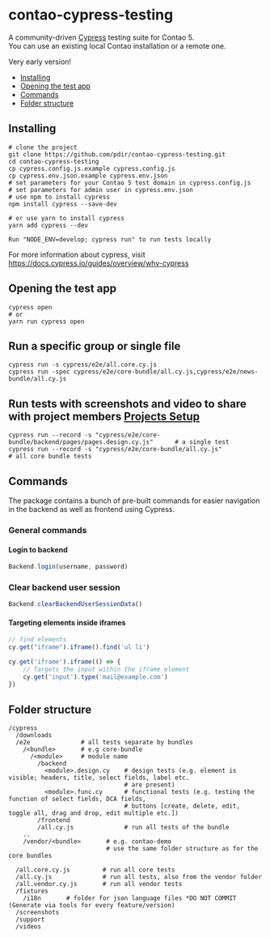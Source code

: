 # contao-cypress-testing

A community-driven [Cypress](https://www.cypress.io/) testing suite for Contao 5.  
You can use an existing local Contao installation or a remote one.

Very early version!

* [Installing](#installing)
* [Opening the test app](#opening-the-test-app)
* [Commands](#commands)
* [Folder structure](#folder-structure)

## Installing

    # clone the project
    git clone https://github.com/pdir/contao-cypress-testing.git 
    cd contao-cypress-testing
    cp cypress.config.js.example cypress.config.js
    cp cypress.env.json.example cypress.env.json
    # set parameters for your Contao 5 test domain in cypress.config.js
    # set parameters for admin user in cypress.env.json
    # use npm to install cypress
    npm install cypress --save-dev

    # or use yarn to install cypress
    yarn add cypress --dev

    Run "NODE_ENV=develop; cypress run" to run tests locally

For more information about cypress, visit https://docs.cypress.io/guides/overview/why-cypress

## Opening the test app

    cypress open
    # or
    yarn run cypress open

## Run a specific group or single file

    cypress run -s cypress/e2e/all.core.cy.js
    cypress run -spec cypress/e2e/core-bundle/all.cy.js,cypress/e2e/news-bundle/all.cy.js

## Run tests with screenshots and video to share with project members [Projects Setup](https://docs.cypress.io/guides/dashboard/projects.html#Setup)

    cypress run --record -s "cypress/e2e/core-bundle/backend/pages/pages.design.cy.js"      # a single test
    cypress run --record -s "cypress/e2e/core-bundle/all.cy.js"                             # all core bundle tests

## Commands

The package contains a bunch of pre-built commands for easier navigation in the backend as well as frontend using Cypress.

### General commands

#### Login to backend
```js
Backend.login(username, password)
```

### Clear backend user session
```js
Backend.clearBackendUserSessionData()
```

#### Targeting elements inside iframes 
```js
// find elements
cy.get("iframe").iframe().find('ul li')

cy.get('iframe').iframe(() => {
    // Targets the input within the iframe element
    cy.get('input').type('mail@example.com')
})
```

## Folder structure 

    /cypress
      /downloads
      /e2e              # all tests separate by bundles
        /<bundle>       # e.g core-bundle
          /<module>     # module name
            /backend
              <module>.design.cy    # design tests (e.g. element is visible; headers, title, select fields, label etc.
                                    # are present)
              <module>.func.cy      # functional tests (e.g. testing the function of select fields, DCA fields, 
                                    # buttons [create, delete, edit, toggle all, drag and drop, edit multiple etc.])
            /frontend 
            /all.cy.js              # run all tests of the bundle
        ..
        /vendor/<bundle>       # e.g. contao-demo
                               # use the same folder structure as for the core bundles  
      
      /all.core.cy.js         # run all core tests
      /all.cy.js              # run all tests, also from the vendor folder
      /all.vendor.cy.js       # run all vendor tests
      /fixtures
        /i18n       # folder for json language files *DO NOT COMMIT (Generate via tools for every feature/version)
      /screenshots
      /support
      /videos
